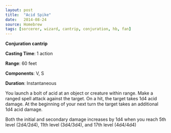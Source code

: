 ```yaml
---
layout: post
title:  "Acid Spike"
date:   2014-08-24
source: Homebrew
tags: [sorcerer, wizard, cantrip, conjuration, hb, fan]
---
```


**Conjuration cantrip**

**Casting Time**: 1 action

**Range**: 60 feet

**Components**: V, S

**Duration**: Instantaneous

You launch a bolt of acid at an object or creature within range. Make a ranged spell attack against the target. On a hit, the target takes 1d4 acid damage. At the beginning of your next turn the target takes an additional 1d4 acid damage.

Both the initial and secondary damage increases by 1d4 when you reach 5th level (2d4/2d4), 11th level (3d4/3d4), and 17th level (4d4/4d4)
